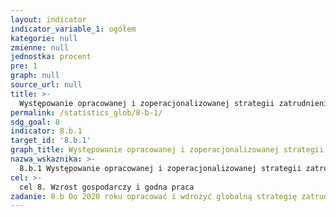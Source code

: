 ```yaml
---
layout: indicator
indicator_variable_1: ogółem
kategorie: null
zmienne: null
jednostka: procent
pre: 1
graph: null
source_url: null
title: >-
  Występowanie opracowanej i zoperacjonalizowanej strategii zatrudnienia ludzi młodych jako strategii samodzielnej lub części krajowej strategii zatrudnienia
permalink: /statistics_glob/8-b-1/
sdg_goal: 8
indicator: 8.b.1
target_id: '8.b.1'
graph_title: Występowanie opracowanej i zoperacjonalizowanej strategii zatrudnienia ludzi młodych jako strategii samodzielnej lub części krajowej strategii zatrudnienia
nazwa_wskaznika: >-
  8.b.1 Występowanie opracowanej i zoperacjonalizowanej strategii zatrudnienia ludzi młodych jako strategii samodzielnej lub części krajowej strategii zatrudnienia
cel: >-
  cel 8. Wzrost gospodarczy i godna praca
zadanie: 8.b Do 2020 roku opracować i wdrożyć globalną strategię zatrudnienia młodych ludzi oraz Globalny Pakt Pracy przygotowany przez Międzynarodową Organizację Pracy (Global Jobs Pact of the International Labour Organization)
---
```

